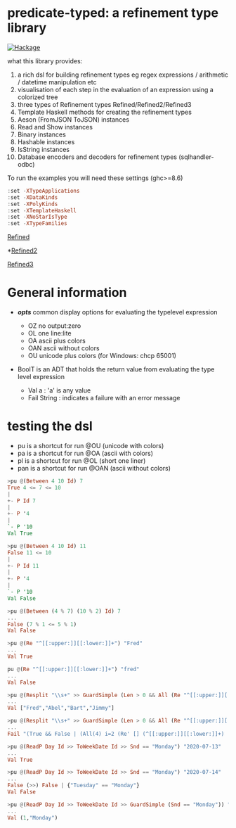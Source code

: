 # predicate-typed: a refinement type library

[![Hackage](https://img.shields.io/hackage/v/predicate-typed.svg?colorB=5d0ef0&style=flat)](https://hackage.haskell.org/package/predicate-typed)

what this library provides:
1. a rich dsl for building refinement types eg regex expressions / arithmetic / datetime manipulation etc
1. visualisation of each step in the evaluation of an expression using a colorized tree
1. three types of Refinement types Refined/Refined2/Refined3
1. Template Haskell methods for creating the refinement types
1. Aeson (FromJSON ToJSON) instances
1. Read and Show instances
1. Binary instances
1. Hashable instances
1. IsString instances
1. Database encoders and decoders for refinement types (sqlhandler-odbc)

To run the examples you will need these settings (ghc>=8.6)
```haskell
:set -XTypeApplications
:set -XDataKinds
:set -XPolyKinds
:set -XTemplateHaskell
:set -XNoStarIsType
:set -XTypeFamilies
```

[Refined](Refined.md)

*[Refined2](Refined2.md)

[Refined3](Refined3.md)

# General information

* **_opts_** common display options for evaluating the typelevel expression
  * OZ no output:zero
  * OL one line:lite
  * OA ascii plus colors
  * OAN ascii without colors
  * OU unicode plus colors (for Windows: chcp 65001)

* BoolT is an ADT that holds the return value from evaluating the type level expression
   * Val a : 'a' is any value
   * Fail String : indicates a failure with an error message

# testing the dsl

 * pu  is a shortcut for run @OU  (unicode with colors)
 * pa  is a shortcut for run @OA  (ascii with colors)
 * pl  is a shortcut for run @OL  (short one liner)
 * pan is a shortcut for run @OAN (ascii without colors)

```haskell
>pu @(Between 4 10 Id) 7
True 4 <= 7 <= 10
|
+- P Id 7
|
+- P '4
|
`- P '10
Val True
```

```haskell
>pu @(Between 4 10 Id) 11
False 11 <= 10
|
+- P Id 11
|
+- P '4
|
`- P '10
Val False
```

```haskell
>pu @(Between (4 % 7) (10 % 2) Id) 7
...
False (7 % 1 <= 5 % 1)
Val False
```

```haskell
>pu @(Re "^[[:upper:]][[:lower:]]+") "Fred"
...
Val True
```

```haskell
pu @(Re "^[[:upper:]][[:lower:]]+") "fred"
...
Val False
```

```haskell
>pu @(Resplit "\\s+" >> GuardSimple (Len > 0 && All (Re "^[[:upper:]][[:lower:]]+"))) "Fred Abel Bart Jimmy"
...
Val ["Fred","Abel","Bart","Jimmy"]
```

```haskell
>pu @(Resplit "\\s+" >> GuardSimple (Len > 0 && All (Re "^[[:upper:]][[:lower:]]+"))) "Fred Abel bart Jimmy"
...
Fail "(True && False | (All(4) i=2 (Re' [] (^[[:upper:]][[:lower:]]+) | bart)))"
```

```haskell
>pu @(ReadP Day Id >> ToWeekDate Id >> Snd == "Monday") "2020-07-13"
...
Val True
```

```haskell
>pu @(ReadP Day Id >> ToWeekDate Id >> Snd == "Monday") "2020-07-14"
...
False (>>) False | {"Tuesday" == "Monday"}
Val False
```

```haskell
>pu @(ReadP Day Id >> ToWeekDate Id >> GuardSimple (Snd == "Monday")) "2020-07-13"
...
Val (1,"Monday")
```


